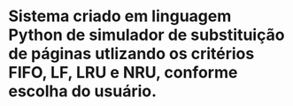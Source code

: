 # Sistema criado em linguagem Python de simulador de substituição de páginas utlizando os critérios FIFO, LF, LRU e NRU, conforme escolha do usuário.

